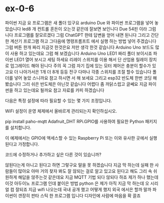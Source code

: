 # ex-0-6
파이썬
지금 요 프로그램은 새 폴더 있구요 arduino Due 와 파이썬 프로그램을 넣어 놓았습니다 led8 개 컨트롤
혼돈이 오는것 같은데 잘보면 보인니다 Due 54핀 이라 그럼 니다 프로그램를 잘모르겠다 
그럼 ChatGPT 한테 답변을 얻어 내면 된니다
그리고 간단한 계산기 프로그램 하고 그다음에 명령프롬프트 에서 실행 하는 방법 넣어
주겠습니다
그럼 버튼 한개 짜리 지금것 한것은요 저만 생각 한것 같습니다 Arduino Uno 보드도 많이 사용 하고 있는데요
그럼 해 보겠습니다 
Arduino Uno LED1 짜리 폴더 보이시죠 파이썬 LED1 열어 보시고 세팅 하세요 리레이 스위치를 이용 해서 단
산업용 릴레이 장치로 업그레이드 해야 된니다 주의 꼭 그럼 자기 집에 있는 모터 제어은 충분이 할수가 있고요
더 나아가서은 1개 더 8개 등등 전구 다마나 각종 스위치를 조절 할수 있습니다 폴더를 넣어 놓았 스니까요 참고
하시면 서 해 보세요 
그리고 esp32 반도체 한번 코딩 해봤습니다 그리 쉬은 반도체은 아닌것 같습니다 어렵다 좀 까닭스럽고 글쎄요
지금 파이썬을 하고 있는데요 될까요 참고 자료를 카피 하겠습니다

다음은 특정 설정에 따라 필요할 수 있는 몇 가지 조정입니다.

WiFi 설정이 운영 체제에서 올바르게 관리되는지 확인하십시오.

pip install paho-mqtt Adafruit_DHT RPi.GPIO를 사용하여 필요한 Python 패키지를 설치합니다.

이 예제에서는 GPIO에 액세스할 수 있는 Raspberry Pi 또는 이와 유사한 곳에서 실행된다고 가정합니다.

코드에 수정하거나 추가하고 싶은 다른 것이 있습니까?

않된다는게 아니고 된다고 하면 그렇구요 말을 못 하겠습니다 지금 막 하는데 실패 한 사람들이 많아요
아마 거의 찾자 봐도 잘 않되는 걸로 알고 있고요 된다고 해도 그리 속 쉬원하게 해답을 않주는것 같은데요
지금 MQTT 기법 되다 않되다 하죠 제가 하나 했는데 이것 아두이노 프로그램 인데 붙이은 방법 python 은 
제가 아직 지금 막 하는데 오 시리얼 컴 잘되죠 지금 wifi 나오는데 국내 공개 했고 어떻게 했지 외국 에서은
할까 말까 파이썬이 갠장히 판타 스틱 한 프로그램 입니다 디자인에 사람에 마음을 확 끌죠


